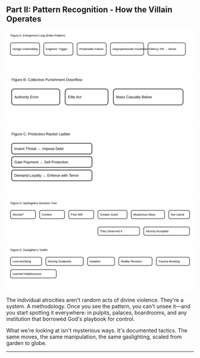 ## Part II: Pattern Recognition - How the Villain Operates

![Figure A — Entrapment Loop](../../figures/figure_A_entrapment_loop.svg)
![Figure B — Collective Punishment Downflow](../../figures/figure_B_collective_punishment_downflow.svg)
![Figure C — Protection Racket Ladder](../../figures/figure_C_protection_racket_ladder.svg)
![Figure D — Apologetics Decision Tree](../../figures/figure_D_apologetics_decision_tree.svg)
![Figure E — Gaslighter’s Toolkit](../../figures/figure_E_gaslighters_toolkit.svg)

The individual atrocities aren't random acts of divine violence. They're a system. A methodology. Once you see the pattern, you can't unsee it—and you start spotting it everywhere: in pulpits, palaces, boardrooms, and any institution that borrowed God's playbook for control.

What we're looking at isn't mysterious ways. It's documented tactics. The same moves, the same manipulation, the same gaslighting, scaled from garden to globe.

---
